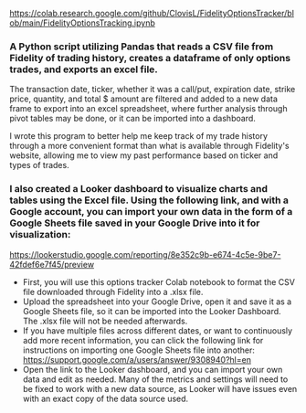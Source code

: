 https://colab.research.google.com/github/ClovisL/FidelityOptionsTracker/blob/main/FidelityOptionsTracking.ipynb

### A Python script utilizing Pandas that reads a CSV file from Fidelity of trading history, creates a dataframe of only options trades, and exports an excel file.

The transaction date, ticker, whether it was a call/put, expiration date, strike price, quantity, and total $ amount are filtered and added to a new data frame to export into an excel spreadsheet, where further analysis through pivot tables may be done, or it can be imported into a dashboard.

I wrote this program to better help me keep track of my trade history through a more convenient format than what is available through Fidelity's website, allowing me to view my past performance based on ticker and types of trades.


### I also created a Looker dashboard to visualize charts and tables using the Excel file. Using the following link, and with a Google account, you can import your own data in the form of a Google Sheets file saved in your Google Drive into it for visualization:
https://lookerstudio.google.com/reporting/8e352c9b-e674-4c5e-9be7-42fdef6e7f45/preview

* First, you will use this options tracker Colab notebook to format the CSV file downloaded through Fidelity into a .xlsx file.
* Upload the spreadsheet into your Google Drive, open it and save it as a Google Sheets file, so it can be imported into the Looker Dashboard. The .xlsx file will not be needed afterwards.
* If you have multiple files across different dates, or want to continuously add more recent information, you can click the following link for instructions on importing one Google Sheets file into another: https://support.google.com/a/users/answer/9308940?hl=en
* Open the link to the Looker dashboard, and you can import your own data and edit as needed. Many of the metrics and settings will need to be fixed to work with a new data source, as Looker will have issues even with an exact copy of the data source used.
